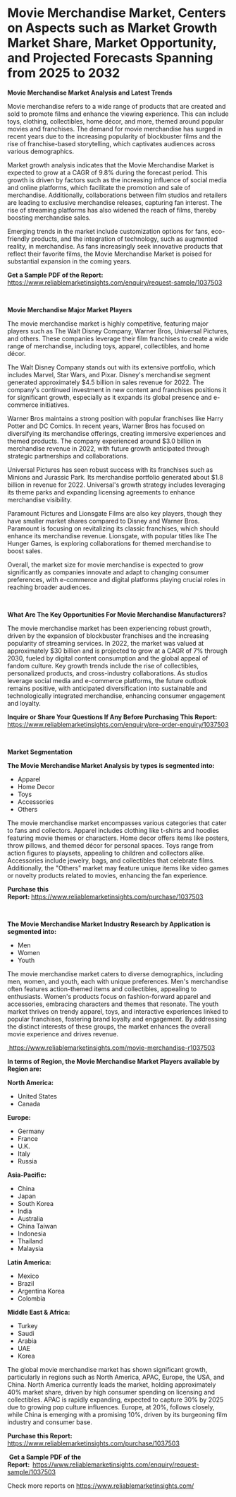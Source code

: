 <p><h1>Movie Merchandise Market, Centers on Aspects such as Market Growth Market Share, Market Opportunity, and Projected Forecasts Spanning from 2025 to 2032</h1></p><p><strong>Movie Merchandise Market Analysis and Latest Trends</strong></p>
<p><p>Movie merchandise refers to a wide range of products that are created and sold to promote films and enhance the viewing experience. This can include toys, clothing, collectibles, home décor, and more, themed around popular movies and franchises. The demand for movie merchandise has surged in recent years due to the increasing popularity of blockbuster films and the rise of franchise-based storytelling, which captivates audiences across various demographics.</p><p>Market growth analysis indicates that the Movie Merchandise Market is expected to grow at a CAGR of 9.8% during the forecast period. This growth is driven by factors such as the increasing influence of social media and online platforms, which facilitate the promotion and sale of merchandise. Additionally, collaborations between film studios and retailers are leading to exclusive merchandise releases, capturing fan interest. The rise of streaming platforms has also widened the reach of films, thereby boosting merchandise sales.</p><p>Emerging trends in the market include customization options for fans, eco-friendly products, and the integration of technology, such as augmented reality, in merchandise. As fans increasingly seek innovative products that reflect their favorite films, the Movie Merchandise Market is poised for substantial expansion in the coming years.</p></p>
<p><strong>Get a Sample PDF of the Report:&nbsp;</strong> <a href="https://www.reliablemarketinsights.com/enquiry/request-sample/1037503?utm_campaign=2385&utm_medium=2&utm_source=Github&utm_content=ia&utm_term=07022025&utm_id=movie-merchandise">https://www.reliablemarketinsights.com/enquiry/request-sample/1037503</a></p>
<p>&nbsp;</p>
<p><strong>Movie Merchandise Major Market Players</strong></p>
<p><p>The movie merchandise market is highly competitive, featuring major players such as The Walt Disney Company, Warner Bros, Universal Pictures, and others. These companies leverage their film franchises to create a wide range of merchandise, including toys, apparel, collectibles, and home décor.</p><p>The Walt Disney Company stands out with its extensive portfolio, which includes Marvel, Star Wars, and Pixar. Disney's merchandise segment generated approximately $4.5 billion in sales revenue for 2022. The company's continued investment in new content and franchises positions it for significant growth, especially as it expands its global presence and e-commerce initiatives.</p><p>Warner Bros maintains a strong position with popular franchises like Harry Potter and DC Comics. In recent years, Warner Bros has focused on diversifying its merchandise offerings, creating immersive experiences and themed products. The company experienced around $3.0 billion in merchandise revenue in 2022, with future growth anticipated through strategic partnerships and collaborations.</p><p>Universal Pictures has seen robust success with its franchises such as Minions and Jurassic Park. Its merchandise portfolio generated about $1.8 billion in revenue for 2022. Universal's growth strategy includes leveraging its theme parks and expanding licensing agreements to enhance merchandise visibility.</p><p>Paramount Pictures and Lionsgate Films are also key players, though they have smaller market shares compared to Disney and Warner Bros. Paramount is focusing on revitalizing its classic franchises, which should enhance its merchandise revenue. Lionsgate, with popular titles like The Hunger Games, is exploring collaborations for themed merchandise to boost sales.</p><p>Overall, the market size for movie merchandise is expected to grow significantly as companies innovate and adapt to changing consumer preferences, with e-commerce and digital platforms playing crucial roles in reaching broader audiences.</p></p>
<p>&nbsp;</p>
<p><strong>What Are The Key Opportunities For Movie Merchandise Manufacturers?</strong></p>
<p><p>The movie merchandise market has been experiencing robust growth, driven by the expansion of blockbuster franchises and the increasing popularity of streaming services. In 2022, the market was valued at approximately $30 billion and is projected to grow at a CAGR of 7% through 2030, fueled by digital content consumption and the global appeal of fandom culture. Key growth trends include the rise of collectibles, personalized products, and cross-industry collaborations. As studios leverage social media and e-commerce platforms, the future outlook remains positive, with anticipated diversification into sustainable and technologically integrated merchandise, enhancing consumer engagement and loyalty.</p></p>
<p><strong>Inquire or Share Your Questions If Any Before Purchasing This Report:</strong> <a href="https://www.reliablemarketinsights.com/enquiry/pre-order-enquiry/1037503?utm_campaign=2385&utm_medium=2&utm_source=Github&utm_content=ia&utm_term=07022025&utm_id=movie-merchandise">https://www.reliablemarketinsights.com/enquiry/pre-order-enquiry/1037503</a></p>
<p>&nbsp;</p>
<p><strong>Market Segmentation</strong></p>
<p><strong>The Movie Merchandise Market Analysis by types is segmented into:</strong></p>
<p><ul><li>Apparel</li><li>Home Decor</li><li>Toys</li><li>Accessories</li><li>Others</li></ul></p>
<p><p>The movie merchandise market encompasses various categories that cater to fans and collectors. Apparel includes clothing like t-shirts and hoodies featuring movie themes or characters. Home decor offers items like posters, throw pillows, and themed décor for personal spaces. Toys range from action figures to playsets, appealing to children and collectors alike. Accessories include jewelry, bags, and collectibles that celebrate films. Additionally, the "Others" market may feature unique items like video games or novelty products related to movies, enhancing the fan experience.</p></p>
<p><strong>Purchase this Report:&nbsp;</strong><a href="https://www.reliablemarketinsights.com/purchase/1037503?utm_campaign=2385&utm_medium=2&utm_source=Github&utm_content=ia&utm_term=07022025&utm_id=movie-merchandise">https://www.reliablemarketinsights.com/purchase/1037503</a></p>
<p>&nbsp;</p>
<p><strong>The Movie Merchandise Market Industry Research by Application is segmented into:</strong></p>
<p><ul><li>Men</li><li>Women</li><li>Youth</li></ul></p>
<p><p>The movie merchandise market caters to diverse demographics, including men, women, and youth, each with unique preferences. Men's merchandise often features action-themed items and collectibles, appealing to enthusiasts. Women's products focus on fashion-forward apparel and accessories, embracing characters and themes that resonate. The youth market thrives on trendy apparel, toys, and interactive experiences linked to popular franchises, fostering brand loyalty and engagement. By addressing the distinct interests of these groups, the market enhances the overall movie experience and drives revenue.</p></p>
<p><a href="https://www.reliablemarketinsights.com/movie-merchandise-r1037503?utm_campaign=2385&utm_medium=2&utm_source=Github&utm_content=ia&utm_term=07022025&utm_id=movie-merchandise">&nbsp;https://www.reliablemarketinsights.com/movie-merchandise-r1037503</a></p>
<p><strong>In terms of Region, the Movie Merchandise Market Players available by Region are:</strong></p>
<p>
    <p> <strong> North America: </strong>
        <ul>
            <li>United States</li>
            <li>Canada</li>
        </ul>
        </p> 
    <p> <strong> Europe: </strong>
        <ul>
            <li>Germany</li>
            <li>France</li>
            <li>U.K.</li>
            <li>Italy</li>
            <li>Russia</li>
        </ul>
        </p> 
    <p> <strong> Asia-Pacific: </strong>
        <ul>
            <li>China</li>
            <li>Japan</li>
            <li>South Korea</li>
            <li>India</li>
            <li>Australia</li>
            <li>China Taiwan</li>
            <li>Indonesia</li>
            <li>Thailand</li>
            <li>Malaysia</li>
        </ul>
        </p> 
    <p> <strong> Latin America: </strong>
        <ul>
            <li>Mexico</li>
            <li>Brazil</li>
            <li>Argentina Korea</li>
            <li>Colombia</li>
        </ul>
        </p> 
    <p> <strong> Middle East & Africa: </strong>
        <ul>
            <li>Turkey</li>
            <li>Saudi</li>
            <li>Arabia</li>
            <li>UAE</li>
            <li>Korea</li>
        </ul>
    </p>
    </p>
<p><p>The global movie merchandise market has shown significant growth, particularly in regions such as North America, APAC, Europe, the USA, and China. North America currently leads the market, holding approximately 40% market share, driven by high consumer spending on licensing and collectibles. APAC is rapidly expanding, expected to capture 30% by 2025 due to growing pop culture influences. Europe, at 20%, follows closely, while China is emerging with a promising 10%, driven by its burgeoning film industry and consumer base.</p></p>
<p><strong>Purchase this Report: </strong><a href="https://www.reliablemarketinsights.com/purchase/1037503?utm_campaign=2385&utm_medium=2&utm_source=Github&utm_content=ia&utm_term=07022025&utm_id=movie-merchandise">https://www.reliablemarketinsights.com/purchase/1037503</a></p>
<p>&nbsp;<strong>Get a Sample PDF of the Report:&nbsp;&nbsp;</strong><a href="https://www.reliablemarketinsights.com/enquiry/request-sample/1037503?utm_campaign=2385&utm_medium=2&utm_source=Github&utm_content=ia&utm_term=07022025&utm_id=movie-merchandise">https://www.reliablemarketinsights.com/enquiry/request-sample/1037503</a></p>
<p><strong></strong></p>
<p>Check more reports on <a href="https://www.reliablemarketinsights.com/?utm_campaign=2385&utm_medium=2&utm_source=Github&utm_content=ia&utm_term=07022025&utm_id=movie-merchandise">https://www.reliablemarketinsights.com/</a></p>